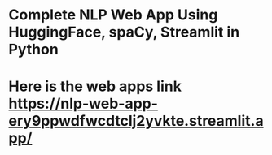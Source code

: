 # Complete NLP Web App Using HuggingFace, spaCy, Streamlit in Python
# Here is the web apps link https://nlp-web-app-ery9ppwdfwcdtclj2yvkte.streamlit.app/
